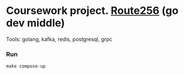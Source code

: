 # Coursework project. [Route256](https://route256.ozon.ru/go-developer) (go dev middle)

Tools: golang, kafka, redis, postgresql, grpc

### Run

`make compose-up`
